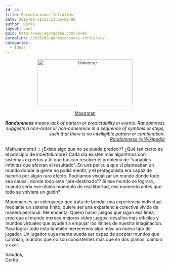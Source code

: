 ```yaml
---
id: 46
title: Permutaciones Infinitas
date: 2015-02-11T13:13:36+00:00
author: Gorka
layout: post
guid: http://www.aquigorka.com/?p=46
permalink: /2015/02/permutaciones-infinitas/
categories:
  - Ideas
---
```

<p style="text-align: center;">
  <a href="http://www.aquigorka.com/wp-content/uploads/2015/02/universe.jpg"><img class="aligncenter size-medium wp-image-47" src="http://www.aquigorka.com/wp-content/uploads/2015/02/universe-300x148.jpg" alt="Universe" width="300" height="148" srcset="http://www.aquigorka.com/wp-content/uploads/2015/02/universe-300x148.jpg 300w, http://www.aquigorka.com/wp-content/uploads/2015/02/universe-1024x506.jpg 1024w, http://www.aquigorka.com/wp-content/uploads/2015/02/universe.jpg 1280w" sizes="(max-width: 300px) 100vw, 300px" /></a>
</p>

<p style="text-align: center;">
  <a title="Moonman" href="http://www.wired.com/2015/02/moonman-videogame/" target="_blank">Moonman</a>
</p>

<p style="text-align: right;">
  <em><b>Randomness</b> means lack of pattern or predictability in events. Randomness suggests a non-order or non-coherence in a sequence of symbols or steps, such that there is no intelligible pattern or combination.<br /> <a title="Randomness" href="http://en.wikipedia.org/wiki/Randomness" target="_blank">Randomness @ Wikipedia</a></em>
</p>

<p style="text-align: left;">
  Math.random() :: ¿Existe algo que no se pueda predecir? ¿Qué tan cierto es el principio de incertidumbre? Cada día existen más algoritmos con sistemas expertos y AI que buscan resolver el problema de &#8220;variables infinitas que afectan el resultado&#8221;. En una película que vi planteaban un mundo donde la gente no podía mentir, y el protagonista era capaz de hacerlo por algún raro efecto. Podríamos visualizar un mundo donde todo sea causal, donde todo esté &#8220;pre-destinado&#8221;? Si ese mundo se lograra, cuándo sería ese último momento de real libertad, ese momento antes que todo se volviera un guión?
</p>

<p style="text-align: left;">
  Moonman es un videojuego que trata de brindar una experiencia individual mediante un sistema finito, quiere ser una experiencia colectiva vivida de manera personal. Me encanta. Quiero hacer juegos que sigan esa línea, creo que el mundo merece mejores video juegos, desafíos más difíciles y mundos virtuales que ayuden a empujar los límites de nuestra imaginación. Para lograr todo esto también merecemos algo más: un nuevo tipo de jugador. Un jugador cuya mente pueda ser capaz de aceptar mundos que cambian, mundos que no son consistentes más que en dos planos: cambio y azar.
</p>

<p style="text-align: left;">
  Saludos,<br /> Gorka
</p>